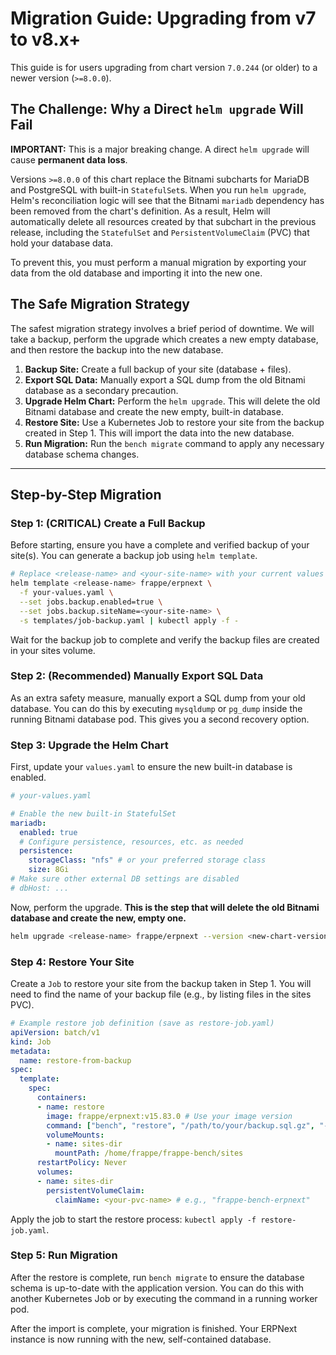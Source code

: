 # Migration Guide: Upgrading from v7 to v8.x+

This guide is for users upgrading from chart version `7.0.244` (or older) to a newer version (`>=8.0.0`).

## The Challenge: Why a Direct `helm upgrade` Will Fail

**IMPORTANT:** This is a major breaking change. A direct `helm upgrade` will cause **permanent data loss**.

Versions `>=8.0.0` of this chart replace the Bitnami subcharts for MariaDB and PostgreSQL with built-in `StatefulSet`s. When you run `helm upgrade`, Helm's reconciliation logic will see that the Bitnami `mariadb` dependency has been removed from the chart's definition. As a result, Helm will automatically delete all resources created by that subchart in the previous release, including the `StatefulSet` and `PersistentVolumeClaim` (PVC) that hold your database data.

To prevent this, you must perform a manual migration by exporting your data from the old database and importing it into the new one.

## The Safe Migration Strategy

The safest migration strategy involves a brief period of downtime. We will take a backup, perform the upgrade which creates a new empty database, and then restore the backup into the new database.

1.  **Backup Site:** Create a full backup of your site (database + files).
2.  **Export SQL Data:** Manually export a SQL dump from the old Bitnami database as a secondary precaution.
3.  **Upgrade Helm Chart:** Perform the `helm upgrade`. This will delete the old Bitnami database and create the new empty, built-in database.
4.  **Restore Site:** Use a Kubernetes Job to restore your site from the backup created in Step 1. This will import the data into the new database.
5.  **Run Migration:** Run the `bench migrate` command to apply any necessary database schema changes.

---

## Step-by-Step Migration

### Step 1: (CRITICAL) Create a Full Backup

Before starting, ensure you have a complete and verified backup of your site(s). You can generate a backup job using `helm template`.

```bash
# Replace <release-name> and <your-site-name> with your current values
helm template <release-name> frappe/erpnext \
  -f your-values.yaml \
  --set jobs.backup.enabled=true \
  --set jobs.backup.siteName=<your-site-name> \
  -s templates/job-backup.yaml | kubectl apply -f -
```

Wait for the backup job to complete and verify the backup files are created in your sites volume.

### Step 2: (Recommended) Manually Export SQL Data

As an extra safety measure, manually export a SQL dump from your old database. You can do this by executing `mysqldump` or `pg_dump` inside the running Bitnami database pod. This gives you a second recovery option.

### Step 3: Upgrade the Helm Chart

First, update your `values.yaml` to ensure the new built-in database is enabled.

```yaml
# your-values.yaml

# Enable the new built-in StatefulSet
mariadb:
  enabled: true
  # Configure persistence, resources, etc. as needed
  persistence:
    storageClass: "nfs" # or your preferred storage class
    size: 8Gi
# Make sure other external DB settings are disabled
# dbHost: ...
```

Now, perform the upgrade. **This is the step that will delete the old Bitnami database and create the new, empty one.**

```bash
helm upgrade <release-name> frappe/erpnext --version <new-chart-version> -f your-values.yaml
```

### Step 4: Restore Your Site

Create a `Job` to restore your site from the backup taken in Step 1. You will need to find the name of your backup file (e.g., by listing files in the sites PVC).

```yaml
# Example restore job definition (save as restore-job.yaml)
apiVersion: batch/v1
kind: Job
metadata:
  name: restore-from-backup
spec:
  template:
    spec:
      containers:
      - name: restore
        image: frappe/erpnext:v15.83.0 # Use your image version
        command: ["bench", "restore", "/path/to/your/backup.sql.gz", "--with-private-files", "/path/to/your/private-files.tar.gz"]
        volumeMounts:
        - name: sites-dir
          mountPath: /home/frappe/frappe-bench/sites
      restartPolicy: Never
      volumes:
      - name: sites-dir
        persistentVolumeClaim:
          claimName: <your-pvc-name> # e.g., "frappe-bench-erpnext"
```

Apply the job to start the restore process: `kubectl apply -f restore-job.yaml`.

### Step 5: Run Migration

After the restore is complete, run `bench migrate` to ensure the database schema is up-to-date with the application version. You can do this with another Kubernetes Job or by executing the command in a running worker pod.

After the import is complete, your migration is finished. Your ERPNext instance is now running with the new, self-contained database.
